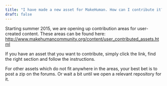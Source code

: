 ```yaml
---
title: "I have made a new asset for MakeHuman. How can I contribute it?"
draft: false
---
```


Starting summer 2015, we are opening up contribution areas for user-created content. These areas can be found here: http://www.makehumancommunity.org/content/user_contributed_assets.html

If you have an asset that you want to contribute, simply click the link, find the right section and follow the instructions. 

For other assets which do not fit anywhere in the areas, your best bet is to post a zip on the forums. Or wait a bit until we open a relevant repository for it.